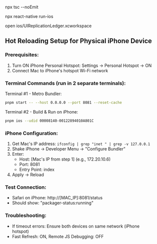  npx tsc --noEmit

 npx react-native run-ios

open ios/UIReplicationLedger.xcworkspace

## Hot Reloading Setup for Physical iPhone Device

### Prerequisites:
1. Turn ON iPhone Personal Hotspot: Settings → Personal Hotspot → ON
2. Connect Mac to iPhone's hotspot Wi-Fi network

### Terminal Commands (run in 2 separate terminals):

Terminal #1 - Metro Bundler:
```bash
pnpm start -- --host 0.0.0.0 --port 8081 --reset-cache
```

Terminal #2 - Build & Run on iPhone:
```bash
pnpm ios --udid 00008140-00122894010A801C
```

### iPhone Configuration:
1. Get Mac's IP address: `ifconfig | grep "inet " | grep -v 127.0.0.1`
2. Shake iPhone → Developer Menu → "Configure Bundler"
3. Enter:
   - Host: [Mac's IP from step 1] (e.g., 172.20.10.6)
   - Port: 8081
   - Entry Point: index
4. Apply → Reload

### Test Connection:
- Safari on iPhone: http://[MAC_IP]:8081/status
- Should show: "packager-status:running"

### Troubleshooting:
- If timeout errors: Ensure both devices on same network (iPhone hotspot)
- Fast Refresh: ON, Remote JS Debugging: OFF